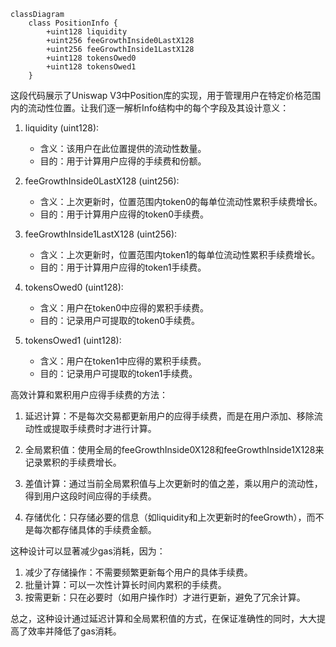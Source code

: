 ```mermaid
classDiagram
    class PositionInfo {
        +uint128 liquidity
        +uint256 feeGrowthInside0LastX128
        +uint256 feeGrowthInside1LastX128
        +uint128 tokensOwed0
        +uint128 tokensOwed1
    }

``` 

这段代码展示了Uniswap V3中Position库的实现，用于管理用户在特定价格范围内的流动性位置。让我们逐一解析Info结构中的每个字段及其设计意义：

1. liquidity (uint128):
   - 含义：该用户在此位置提供的流动性数量。
   - 目的：用于计算用户应得的手续费和份额。

2. feeGrowthInside0LastX128 (uint256):
   - 含义：上次更新时，位置范围内token0的每单位流动性累积手续费增长。
   - 目的：用于计算用户应得的token0手续费。

3. feeGrowthInside1LastX128 (uint256):
   - 含义：上次更新时，位置范围内token1的每单位流动性累积手续费增长。
   - 目的：用于计算用户应得的token1手续费。

4. tokensOwed0 (uint128):
   - 含义：用户在token0中应得的累积手续费。
   - 目的：记录用户可提取的token0手续费。

5. tokensOwed1 (uint128):
   - 含义：用户在token1中应得的累积手续费。
   - 目的：记录用户可提取的token1手续费。

高效计算和累积用户应得手续费的方法：

1. 延迟计算：不是每次交易都更新用户的应得手续费，而是在用户添加、移除流动性或提取手续费时才进行计算。

2. 全局累积值：使用全局的feeGrowthInside0X128和feeGrowthInside1X128来记录累积的手续费增长。

3. 差值计算：通过当前全局累积值与上次更新时的值之差，乘以用户的流动性，得到用户这段时间应得的手续费。

4. 存储优化：只存储必要的信息（如liquidity和上次更新时的feeGrowth），而不是每次都存储具体的手续费金额。

这种设计可以显著减少gas消耗，因为：

1. 减少了存储操作：不需要频繁更新每个用户的具体手续费。
2. 批量计算：可以一次性计算长时间内累积的手续费。
3. 按需更新：只在必要时（如用户操作时）才进行更新，避免了冗余计算。

总之，这种设计通过延迟计算和全局累积值的方式，在保证准确性的同时，大大提高了效率并降低了gas消耗。